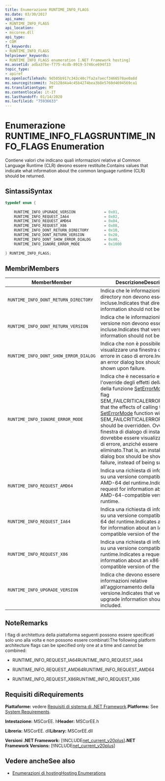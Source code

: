```yaml
---
title: Enumerazione RUNTIME_INFO_FLAGS
ms.date: 03/30/2017
api_name:
- RUNTIME_INFO_FLAGS
api_location:
- mscoree.dll
api_type:
- COM
f1_keywords:
- RUNTIME_INFO_FLAGS
helpviewer_keywords:
- RUNTIME_INFO_FLAGS enumeration [.NET Framework hosting]
ms.assetid: adba37be-f775-4cdb-8919-5746ce694f33
topic_type:
- apiref
ms.openlocfilehash: 9d505b917c343c40c7fa2a7aecf3466578ae0a8d
ms.sourcegitcommit: 7e2128d4a4c45b4274bea3b8e5760d4694569ca1
ms.translationtype: MT
ms.contentlocale: it-IT
ms.lasthandoff: 01/14/2020
ms.locfileid: "75936633"
---
```

# <a name="runtime_info_flags-enumeration"></a><span data-ttu-id="f2a02-102">Enumerazione RUNTIME_INFO_FLAGS</span><span class="sxs-lookup"><span data-stu-id="f2a02-102">RUNTIME_INFO_FLAGS Enumeration</span></span>
<span data-ttu-id="f2a02-103">Contiene valori che indicano quali informazioni relative al Common Language Runtime (CLR) devono essere restituite.</span><span class="sxs-lookup"><span data-stu-id="f2a02-103">Contains values that indicate what information about the common language runtime (CLR) should be returned.</span></span>  
  
## <a name="syntax"></a><span data-ttu-id="f2a02-104">Sintassi</span><span class="sxs-lookup"><span data-stu-id="f2a02-104">Syntax</span></span>  
  
```cpp  
typedef enum {  
  
    RUNTIME_INFO_UPGRADE_VERSION             = 0x01,  
    RUNTIME_INFO_REQUEST_IA64                = 0x02,  
    RUNTIME_INFO_REQUEST_AMD64               = 0x04,  
    RUNTIME_INFO_REQUEST_X86                 = 0x08,  
    RUNTIME_INFO_DONT_RETURN_DIRECTORY       = 0x10,  
    RUNTIME_INFO_DONT_RETURN_VERSION         = 0x20,  
    RUNTIME_INFO_DONT_SHOW_ERROR_DIALOG      = 0x40,  
    RUNTIME_INFO_IGNORE_ERROR_MODE           = 0x1000  
  
} RUNTIME_INFO_FLAGS;  
```  
  
## <a name="members"></a><span data-ttu-id="f2a02-105">Membri</span><span class="sxs-lookup"><span data-stu-id="f2a02-105">Members</span></span>  
  
|<span data-ttu-id="f2a02-106">Member</span><span class="sxs-lookup"><span data-stu-id="f2a02-106">Member</span></span>|<span data-ttu-id="f2a02-107">Descrizione</span><span class="sxs-lookup"><span data-stu-id="f2a02-107">Description</span></span>|  
|------------|-----------------|  
|`RUNTIME_INFO_DONT_RETURN_DIRECTORY`|<span data-ttu-id="f2a02-108">Indica che le informazioni della directory non devono essere incluse.</span><span class="sxs-lookup"><span data-stu-id="f2a02-108">Indicates that directory information should not be included.</span></span>|  
|`RUNTIME_INFO_DONT_RETURN_VERSION`|<span data-ttu-id="f2a02-109">Indica che le informazioni sulla versione non devono essere incluse.</span><span class="sxs-lookup"><span data-stu-id="f2a02-109">Indicates that version information should not be included.</span></span>|  
|`RUNTIME_INFO_DONT_SHOW_ERROR_DIALOG`|<span data-ttu-id="f2a02-110">Indica che non è possibile visualizzare una finestra di dialogo di errore in caso di errore.</span><span class="sxs-lookup"><span data-stu-id="f2a02-110">Indicates that an error dialog box should not be shown upon failure.</span></span>|  
|`RUNTIME_INFO_IGNORE_ERROR_MODE`|<span data-ttu-id="f2a02-111">Indica che è necessario eseguire l'override degli effetti della chiamata della funzione [SetErrorMode](/windows/win32/api/errhandlingapi/nf-errhandlingapi-seterrormode) con il flag SEM_FAILCRITICALERRORS.</span><span class="sxs-lookup"><span data-stu-id="f2a02-111">Indicates that the effects of calling the [SetErrorMode](/windows/win32/api/errhandlingapi/nf-errhandlingapi-seterrormode) function with the SEM_FAILCRITICALERRORS flag should be overridden.</span></span> <span data-ttu-id="f2a02-112">Ovvero una finestra di dialogo di installazione dovrebbe essere visualizzata in caso di errore, anziché essere eliminato.</span><span class="sxs-lookup"><span data-stu-id="f2a02-112">That is, an installation dialog box should be shown upon failure, instead of being suppressed.</span></span>|  
|`RUNTIME_INFO_REQUEST_AMD64`|<span data-ttu-id="f2a02-113">Indica una richiesta di informazioni su una versione compatibile con AMD-64 del runtime.</span><span class="sxs-lookup"><span data-stu-id="f2a02-113">Indicates a request for information about an AMD-64-compatible version of the runtime.</span></span>|  
|`RUNTIME_INFO_REQUEST_IA64`|<span data-ttu-id="f2a02-114">Indica una richiesta di informazioni su una versione compatibile con IA-64 del runtime.</span><span class="sxs-lookup"><span data-stu-id="f2a02-114">Indicates a request for information about an IA-64-compatible version of the runtime.</span></span>|  
|`RUNTIME_INFO_REQUEST_X86`|<span data-ttu-id="f2a02-115">Indica una richiesta di informazioni su una versione compatibile x86 del runtime.</span><span class="sxs-lookup"><span data-stu-id="f2a02-115">Indicates a request for information about an x86-compatible version of the runtime.</span></span>|  
|`RUNTIME_INFO_UPGRADE_VERSION`|<span data-ttu-id="f2a02-116">Indica che devono essere incluse le informazioni relative all'aggiornamento della versione.</span><span class="sxs-lookup"><span data-stu-id="f2a02-116">Indicates that version upgrade information should be included.</span></span>|  
  
## <a name="remarks"></a><span data-ttu-id="f2a02-117">Note</span><span class="sxs-lookup"><span data-stu-id="f2a02-117">Remarks</span></span>  
 <span data-ttu-id="f2a02-118">I flag di architettura della piattaforma seguenti possono essere specificati solo uno alla volta e non possono essere combinati:</span><span class="sxs-lookup"><span data-stu-id="f2a02-118">The following platform architecture flags can be specified only one at a time and cannot be combined:</span></span>  
  
- <span data-ttu-id="f2a02-119">RUNTIME_INFO_REQUEST_IA64</span><span class="sxs-lookup"><span data-stu-id="f2a02-119">RUNTIME_INFO_REQUEST_IA64</span></span>  
  
- <span data-ttu-id="f2a02-120">RUNTIME_INFO_REQUEST_AMD64</span><span class="sxs-lookup"><span data-stu-id="f2a02-120">RUNTIME_INFO_REQUEST_AMD64</span></span>  
  
- <span data-ttu-id="f2a02-121">RUNTIME_INFO_REQUEST_X86</span><span class="sxs-lookup"><span data-stu-id="f2a02-121">RUNTIME_INFO_REQUEST_X86</span></span>  
  
## <a name="requirements"></a><span data-ttu-id="f2a02-122">Requisiti di</span><span class="sxs-lookup"><span data-stu-id="f2a02-122">Requirements</span></span>  
 <span data-ttu-id="f2a02-123">**Piattaforme:** vedere [Requisiti di sistema di .NET Framework](../../../../docs/framework/get-started/system-requirements.md).</span><span class="sxs-lookup"><span data-stu-id="f2a02-123">**Platforms:** See [System Requirements](../../../../docs/framework/get-started/system-requirements.md).</span></span>  
  
 <span data-ttu-id="f2a02-124">**Intestazione:** MSCorEE. h</span><span class="sxs-lookup"><span data-stu-id="f2a02-124">**Header:** MSCorEE.h</span></span>  
  
 <span data-ttu-id="f2a02-125">**Libreria:** MSCorEE. dll</span><span class="sxs-lookup"><span data-stu-id="f2a02-125">**Library:** MSCorEE.dll</span></span>  
  
 <span data-ttu-id="f2a02-126">**Versioni .NET Framework:** [!INCLUDE[net_current_v20plus](../../../../includes/net-current-v20plus-md.md)]</span><span class="sxs-lookup"><span data-stu-id="f2a02-126">**.NET Framework Versions:** [!INCLUDE[net_current_v20plus](../../../../includes/net-current-v20plus-md.md)]</span></span>  
  
## <a name="see-also"></a><span data-ttu-id="f2a02-127">Vedere anche</span><span class="sxs-lookup"><span data-stu-id="f2a02-127">See also</span></span>

- [<span data-ttu-id="f2a02-128">Enumerazioni di hosting</span><span class="sxs-lookup"><span data-stu-id="f2a02-128">Hosting Enumerations</span></span>](../../../../docs/framework/unmanaged-api/hosting/hosting-enumerations.md)
